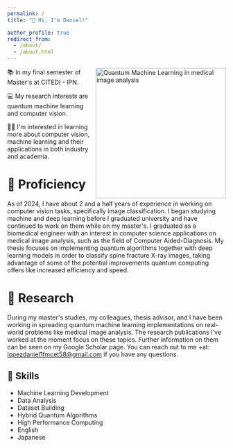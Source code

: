 ```yaml
---
permalink: /
title: "🫡 Hi, I'm Daniel!"

author_profile: true
redirect_from: 
  - /about/
  - /about.html
---
```


<!-- ![Quantum Machine Learning in medical image analysis](/images/qml.png){: .align-right width="300px"} -->
<!-- <img src="/images/qml.png" alt="Quantum Machine Learning in medical image analysis" align="right" width="300px">  -->
<img src="https://www.reddit.com/media?url=https%3A%2F%2Fi.redd.it%2Fmb9o3wj664661.png" alt="Quantum Machine Learning in medical image analysis" align="right" width="300px"> 
📚 In my final semester of Master's at CITEDI - IPN.

💻 My research interests are quantum machine learning and computer vision.

🧑‍🎓 I'm interested in learning more about computer vision, machine learning and their applications in both industry and academia.

🤖 Proficiency
======
As of 2024, I have about 2 and a half years of experience in working on computer vision tasks, specifically image classification. I began studying machine and deep learning before I graduated university and have continued to work on them while on my master's. I graduated as a biomedical engineer with an interest in computer science applications on medical image analysis, such as the field of Computer Aided-Diagnosis. My thesis focuses on implementing quantum algorithms together with deep learning models in order to classify spine fracture X-ray images, taking advantage of some of the potential improvements quantum computing offers like increased efficiency and speed.

🔬 Research
======
During my master's studies, my colleagues, thesis advisor, and I have been working in spreading quantum machine learning implementations on real-world problems like medical image analysis. The research publications I've worked at the moment focus on these topics. Further information on them can be seen on my Google Scholar page. You can reach out to me +at: lopezdaniel1fmcet58@gmail.com if you have any questions.

🧠 Skills
------
- Machine Learning Development
- Data Analysis
- Dataset Building
- Hybrid Quantum Algorithms
- High Performance Computing
- English
- Japanese

